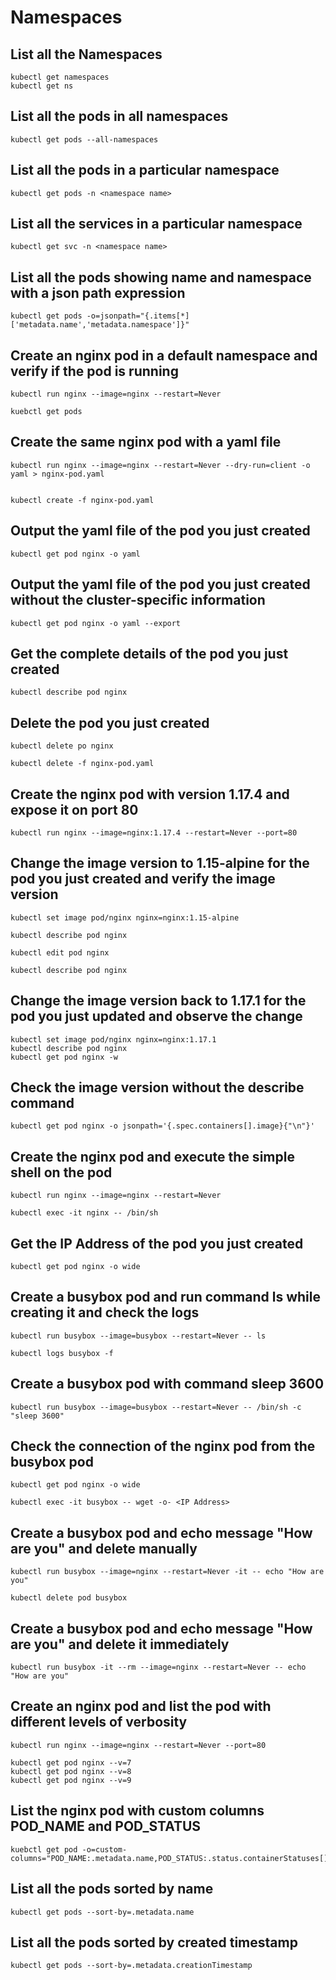 # Namespaces

## List all the Namespaces

```
kubectl get namespaces
kubectl get ns
```

## List all the pods in all namespaces

```
kubectl get pods --all-namespaces
```

## List all the pods in a particular namespace

```
kubectl get pods -n <namespace name>
```

## List all the services in a particular namespace

```
kubectl get svc -n <namespace name>
```

## List all the pods showing name and namespace with a json path expression

```
kubectl get pods -o=jsonpath="{.items[*]['metadata.name','metadata.namespace']}"
```

## Create an nginx pod in a default namespace and verify if the pod is running

```
kubectl run nginx --image=nginx --restart=Never

kuebctl get pods
```

## Create the same nginx pod with a yaml file

```
kubectl run nginx --image=nginx --restart=Never --dry-run=client -o yaml > nginx-pod.yaml


kubectl create -f nginx-pod.yaml
```

## Output the yaml file of the pod you just created

```
kubectl get pod nginx -o yaml
```

## Output the yaml file of the pod you just created without the cluster-specific information

```
kubectl get pod nginx -o yaml --export
```

## Get the complete details of the pod you just created

```
kubectl describe pod nginx
```

## Delete the pod you just created

```
kubectl delete po nginx 

kubectl delete -f nginx-pod.yaml
```

## Create the nginx pod with version 1.17.4 and expose it on port 80

```
kubectl run nginx --image=nginx:1.17.4 --restart=Never --port=80
```

## Change the image version to 1.15-alpine for the pod you just created and verify the image version

```
kubectl set image pod/nginx nginx=nginx:1.15-alpine

kubectl describe pod nginx

kubectl edit pod nginx

kubectl describe pod nginx
```

## Change the image version back to 1.17.1 for the pod you just updated and observe the change

```
kubectl set image pod/nginx nginx=nginx:1.17.1
kubectl describe pod nginx
kubectl get pod nginx -w
```

## Check the image version without the describe command

```
kubectl get pod nginx -o jsonpath='{.spec.containers[].image}{"\n"}'
```

## Create the nginx pod and execute the simple shell on the pod

```
kubectl run nginx --image=nginx --restart=Never

kubectl exec -it nginx -- /bin/sh
```

## Get the IP Address of the pod you just created

```
kubectl get pod nginx -o wide
```

## Create a busybox pod and run command ls while creating it and check the logs

```
kubectl run busybox --image=busybox --restart=Never -- ls

kubectl logs busybox -f
```

## Create a busybox pod with command sleep 3600

```
kubectl run busybox --image=busybox --restart=Never -- /bin/sh -c "sleep 3600"
```

## Check the connection of the nginx pod from the busybox pod

```
kubectl get pod nginx -o wide

kubectl exec -it busybox -- wget -o- <IP Address>
```

## Create a busybox pod and echo message "How are you" and delete manually

```
kubectl run busybox --image=nginx --restart=Never -it -- echo "How are you"

kubectl delete pod busybox
```

## Create a busybox pod and echo message "How are you" and delete it immediately

```
kubectl run busybox -it --rm --image=nginx --restart=Never -- echo "How are you"
```

## Create an nginx pod and list the pod with different levels of verbosity

```
kubectl run nginx --image=nginx --restart=Never --port=80

kubectl get pod nginx --v=7
kubectl get pod nginx --v=8
kubectl get pod nginx --v=9
```

## List the nginx pod with custom columns POD_NAME and POD_STATUS

```
kuebctl get pod -o=custom-columns="POD_NAME:.metadata.name,POD_STATUS:.status.containerStatuses[].state"
```

## List all the pods sorted by name

```
kubectl get pods --sort-by=.metadata.name
```

## List all the pods sorted by created timestamp

```
kubectl get pods --sort-by=.metadata.creationTimestamp
```

